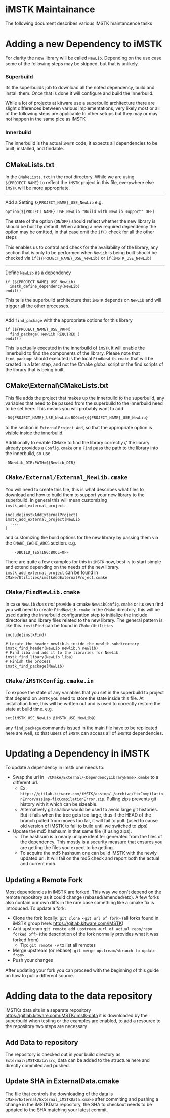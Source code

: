 # iMSTK Maintainance

The following document describes various iMSTK maintancence tasks

# Adding a new Dependency to iMSTK

For clarity the new library will be called `NewLib`. Depending on the use case some of the following steps may be skipped, but that is unlikely.

### Superbuild

Its the superbuilds job to download all the noted dependency, build and install them. Once that is done it will configure and build the Innerbuild.

While a lot of projects at kitware use a superbuild architecture there are slight differences between various implementations, very likely most or all of the following steps are applicable to other setups but they may or may not happen in the same plce as iMSTK

### Innerbuild

The innerbuild is the actual `iMSTK` code, it expects all dependencies to be built, installed, and findable.

## CMakeLists.txt

In the `CMakeLists.txt` in the root directory. While we are using `${PROJECT_NAME}` to reflect the `iMSTK` project in this file, everywhere else `iMSTK` will be more appropriate.

---

Add a Setting `${PROJECT_NAME}_USE_NewLib` e.g.
	
    option(${PROJECT_NAME}_USE_NewLib "Build with NewLib support" OFF)
	
The state of the option (`ON`/`OFF`) should reflect whether the new library is should be built by default. When adding a new required dependency the option may be omitted, in that case omit the `if()` check for all the other steps

This enables us to control and check for the availability of the library, any section that is only to be performed when `NewLib` is being built should be checked via `if(${PROJECT_NAME}_USE_NewLib)` or `if(iMSTK_USE_NewLIb)`

---

Define `NewLib` as a dependency 

    if (${PROJECT_NAME}_USE_NewLib)
      imstk_define_dependency(NewLib)
    endif()

This tells the superbuild architecture that `iMSTK` depends on `NewLib` and will trigger all the other processes.

---

Add `find_package` with the appropriate options for this library 

    if (${PROJECT_NAME}_USE_VRPN)
      find_package( NewLib REQUIRED )
    endif()

This is actually executed in the innerbuild of `iMSTK` it will enable the innerbuild to find the components of the library. Please note that `find_package` should executed is the local `FindNewLib.cmake` that will be created in a later step, and not the Cmake global script or the find scripts of the library that is being built.

## CMake\External\CMakeLists.txt

This file adds the project that makes up the innerbuild to the superbuild, any variables that need to be passed from the superbuild to the innerbuild need to be set here. This means you will probably want to add 

    -D${PROJECT_NAME}_USE_NewLib:BOOL=${${PROJECT_NAME}_USE_NewLib} 

to the section in `ExternalProject_Add`, so that the appropriate option is visible inside the innerbuild.

Additionally to enable CMake to find the library correctly _if_ the library already provides a `Config.cmake` or a `Find` pass the path to the library into the innerbuild, so use 

    -DNewLib_DIR:PATH=${NewLib_DIR}  

## `CMake/External/External_NewLib.cmake`

You will need to create this file, this is what describes what files to download and how to build them to support your new library to the superbuild. In general this will mean customizing `imstk_add_external_project`.

    include(imstkAddExternalProject)
	imstk_add_external_project(NewLib
	  ....
	)

and customizing the build options for the new library by passing them via the `CMAKE_CACHE_ARGS` section. e.g.

        -DBUILD_TESTING:BOOL=OFF

There are quite a few examples for this in `iMSTK` now, best is to start simple and extend depending on the needs of the new library.  `imstk_add_external_project` can be found in `CMake/Utilities/imstkAddExternalProject.cmake`

## `CMake/FindNewLib.cmake`

In case `NewLib` _does not_ provide a cmake `NewLibConfig.cmake` or its own find you will need to create `FindNewLib.cmake` in the `CMake` directory, this will be used during the innerbuild configuration step to initialize the include directories and library files related to the new library. The general pattern is like this. `imstkFind` can be found in `CMake/Utilities`


    include(imstkFind)

    # Locate the header newlib.h inside the newlib subdirectory
    imstk_find_header(NewLib newlib.h newlib)
	# Find liba and add it to the libraries for NewLib
    imstk_find_libary(NewLib liba)
	# Finish the process
    imstk_find_package(NewLib)

## `CMake/iMSTKConfig.cmake.in`

To expose the state of any variables that you set in the superbuild to project that depend on `iMSTK` you need to store the state inside this file. At installation time, this will be written out and is used to correctly restore the state at build time. e.g. 

    set(iMSTK_USE_NewLib @iMSTK_USE_NewLib@)

any `find_package` commands issued in the main file have to be replicated here are well, so that users of `iMSTK` can access all of `iMSTK`s dependencies.

# Updating a Dependency in iMSTK

To update a dependency in imstk one needs to:

 - Swap the url in ` /CMake/External/<DependencyLibraryName>.cmake` to a different url.
    -  Ex: `https://gitlab.kitware.com/iMSTK/assimp/-/archive/fixCompilationError/assimp-fixCompilationError.zip`. Pulling zips prevents git history with it which can be sizeable.
    - Alternatively git shallow would be used to avoid large git histories. But it fails when the tree gets too large, thus if the HEAD of the branch pulled from moves too far, it will fail to pull. (used to cause old version of iMSTK to fail to build until we switched to zips)
 - Update the md5 hashsum in that same file (if using zips).
    - The hashsum is a nearly unique identifer generated from the files of the dependency. This mostly is a security measure that ensures you are getting the files you expect to be getting.
    - To acquire the md5 hashsum one can build iMSTK with the newly updated url. It will fail on the md5 check and report both the actual and current md5.

## Updating a Remote Fork

Most dependencies in iMSTK are forked. This way we don't depend on the remote repository as it could change (rebased/amended/etc). A few forks also contain our own diffs in the rare case something like a cmake fix is introduced. To update a fork:
 - Clone the fork locally: `git clone <git url of fork>` (all forks found in iMSTK group here: https://gitlab.kitware.com/iMSTK)
 - Add upstream `git remote add upstream <url of actual repo/repo forked off>` (the description of the fork normally provides what it was forked from)
    - Tip: `git remote -v` to list all remotes
 - Merge upstream (or rebase): `git merge upstream/<branch to update from>`
 - Push your changes

After updating your fork you can proceed with the beginning of this guide on how to pull a different source.

# Adding data to the data repository

iMSTKs data sits in a separate repository https://gitlab.kitware.com/iMSTK/imstk-data it is downloaded by the superbuild when testing or the examples are enabled, to add a resource to the repository two steps are necessary

## Add Data to repository

The repository is checked out in your build directory as `External\iMSTKData\src`, data can be added to the structure here and directly commited and pushed. 

## Update SHA in ExternalData.cmake

The file that controls the downloading of the data is `CMake/External/External_iMSTKData.cmake` after commiting and pushing a change in the iMSTKData repository, the SHA to checkout needs to be updated to the SHA matching your latest commit.